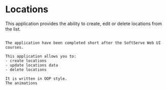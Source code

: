 # Locations
This application provides the ability to create, edit or delete locations from the list.

~~~~

The application have been completed short after the SoftServe Web UI courses.

This application allows you to:
- create locations
- update locations data
- delete locations

It is written in OOP style.
The animations
